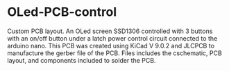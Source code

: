 # OLed-PCB-control
Custom PCB layout.
An OLed screen SSD1306 controlled with 3 buttons with an on/off button under a latch power control circuit connected to the arduino nano. 
This PCB was created using KiCad V 9.0.2 and JLCPCB to manufacture the gerber file of the PCB. 
Files includes the cschematic, PCB layout, and components included to solder the PCB. 

